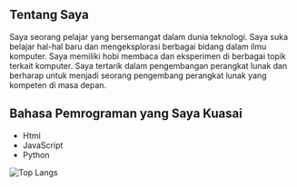 
## Tentang Saya

Saya seorang pelajar yang bersemangat dalam dunia teknologi. Saya suka belajar hal-hal baru dan mengeksplorasi berbagai bidang dalam ilmu komputer. Saya memiliki hobi membaca dan eksperimen di berbagai topik terkait komputer. Saya tertarik dalam pengembangan perangkat lunak dan berharap untuk menjadi seorang pengembang perangkat lunak yang kompeten di masa depan.

## Bahasa Pemrograman yang Saya Kuasai

- Html
- JavaScript
- Python

<!--
<img src="https://github-readme-stats.vercel.app/api/top-langs/?username=RvXRn"/>
-->
![Top Langs](https://github-readme-stats.vercel.app/api/top-langs/?username=RvXRn)
